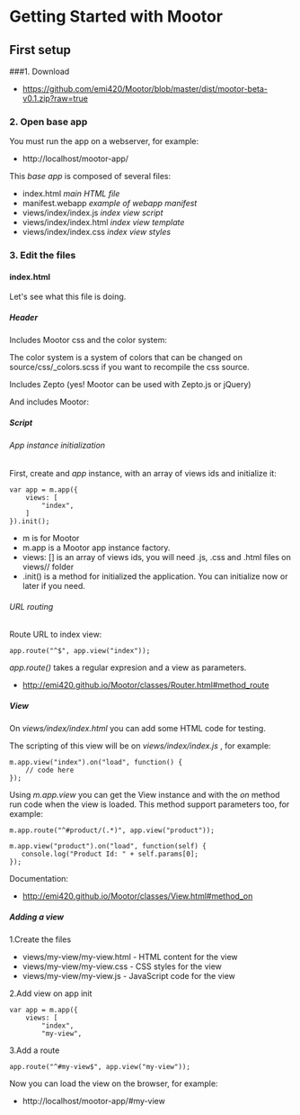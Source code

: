 # Getting Started with Mootor


## First setup


###1. Download

* https://github.com/emi420/Mootor/blob/master/dist/mootor-beta-v0.1.zip?raw=true

### 2. Open base app

You must run the app on a webserver, for example:

* http://localhost/mootor-app/

This *base app* is composed of several files:

* index.html  *main HTML file*
* manifest.webapp *example of webapp manifest*
* views/index/index.js *index view script*
* views/index/index.html *index view template*
* views/index/index.css *index view styles*

### 3. Edit the files

#### index.html

Let's see what this file is doing.

##### Header

Includes Mootor css and the color system:

  <link rel="stylesheet" href="mootor/css/mootor.css">
  <link rel="stylesheet" href="mootor/css/color.css">

The color system is a system of colors that can be changed on source/css/_colors.scss if you want to recompile the css source.

Includes Zepto (yes! Mootor can be used with Zepto.js or jQuery)

  <script type="text/javascript" src="mootor/js/zepto-bundle.js"></script>

And includes Mootor:

  <script type="text/javascript" src="mootor/js/mootor.js"></script>
  
##### Script

###### App instance initialization

First, create and *app* instance, with an array of views ids and initialize it:
  
    var app = m.app({
        views: [
            "index",
        ]
    }).init();

* m is for Mootor 
* m.app is a Mootor app instance factory.
* views: [] is an array of views ids, you will need .js, .css and .html files on views/<view id>/ folder
* .init() is a method for initialized the application. You can initialize now or later if you need.

###### URL routing

Route URL to index view:

    app.route("^$", app.view("index"));

*app.route()* takes a regular expresion and a view as parameters.

* http://emi420.github.io/Mootor/classes/Router.html#method_route


##### View

On *views/index/index.html* you can add some HTML code for testing.

The scripting of this view will be on *views/index/index.js* , for example:

    m.app.view("index").on("load", function() {
        // code here
    });

Using *m.app.view* you can get the View instance and with the *on* method run code when the view is loaded.  This method support parameters too, for example:

    m.app.route("^#product/(.*)", app.view("product"));

    m.app.view("product").on("load", function(self) {
       console.log("Product Id: " + self.params[0];
    });

Documentation:

* http://emi420.github.io/Mootor/classes/View.html#method_on

##### Adding a view

1.Create the files

* views/my-view/my-view.html - HTML content for the view
* views/my-view/my-view.css - CSS styles for the view
* views/my-view/my-view.js - JavaScript code for the view

2.Add view on app init

    var app = m.app({
        views: [
            "index",
            "my-view",


3.Add a route

    app.route("^#my-view$", app.view("my-view"));

Now you can load the view on the browser, for example:

* http://localhost/mootor-app/#my-view
